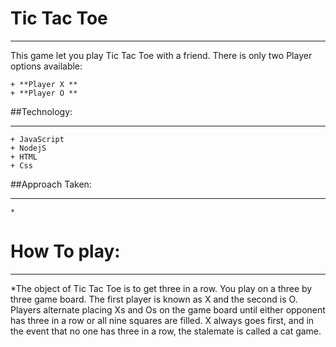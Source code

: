 # Tic Tac Toe

***

This game let you play Tic Tac Toe with a friend.
There is only two Player options available:

	+ **Player X **
	+ **Player O **

##Technology:

***
	+ JavaScript
	+ NodejS
	+ HTML
	+ Css

##Approach Taken:

***
	*

# How To play:

***
*The object of Tic Tac Toe is to get three in a row. You play on a three 
by 
three game board. The first player is known as X and the second is O. 
Players alternate placing Xs and Os on the game board until either 
opponent has three in a row or all nine squares are filled. X always goes 
first, and in the event that no one has three in a row, the stalemate is 
called a cat game.
 
